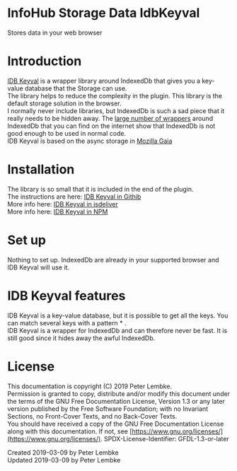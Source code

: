 # InfoHub Storage Data IdbKeyval

Stores data in your web browser

# Introduction

<a href="https://github.com/jakearchibald/idb-keyval" target="_blank">IDB Keyval</a> is a wrapper library around
IndexedDb that gives you a key-value database that the Storage can use.  
The library helps to reduce the complexity in the plugin. This library is the default storage solution in the browser.  
I normally never include libraries, but IndexedDb is such a sad piece that it really needs to be hidden away.
The <a href="https://developers.google.com/web/fundamentals/instant-and-offline/web-storage/offline-for-pwa" target="_blank">
large number of wrappers</a> around IndexedDb that you can find on the internet show that IndexedDb is not good enough
to be used in normal code.  
IDB Keyval is based on the async storage
in <a href="https://github.com/mozilla-b2g/gaia/blob/master/shared/js/async_storage.js" target="_blank">Mozilla Gaia</a>

# Installation

The library is so small that it is included in the end of the plugin.  
The instructions are here: <a href="https://github.com/jakearchibald/idb-keyval" target="_blank">IDB Keyval in
Githib</a>  
More info here: <a href="https://cdn.jsdelivr.net/npm/idb-keyval@3/dist/idb-keyval-iife.js" target="_blank">IDB Keyval
in jsdeliver</a>  
More info here: <a href="https://www.npmjs.com/package/idb-keyval" target="_blank">IDB Keyval in NPM</a>

# Set up

Nothing to set up. IndexedDb are already in your supported browser and IDB Keyval will use it.

# IDB Keyval features

IDB Keyval is a key-value database, but it is possible to get all the keys. You can match several keys with a pattern *
.  
IDB Keyval is a wrapper for IndexedDb and can therefore never be fast. It is still good since it hides away the awful
IndexedDb.

# License

This documentation is copyright (C) 2019 Peter Lembke.  
Permission is granted to copy, distribute and/or modify this document under the terms of the GNU Free Documentation
License, Version 1.3 or any later version published by the Free Software Foundation; with no Invariant Sections, no
Front-Cover Texts, and no Back-Cover Texts.  
You should have received a copy of the GNU Free Documentation License along with this documentation. If not,
see [https://www.gnu.org/licenses/](https://www.gnu.org/licenses/). SPDX-License-Identifier: GFDL-1.3-or-later

Created 2019-03-09 by Peter Lembke  
Updated 2019-03-09 by Peter Lembke  
